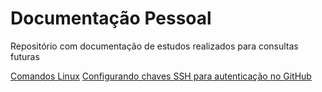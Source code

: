 # Documentação Pessoal
Repositório com documentação de estudos realizados para consultas futuras

[Comandos Linux](https://github.com/jpmjunior/documentacao-pessoal/blob/main/comandos-linux.md)
[Configurando chaves SSH para autenticação no GitHub](https://github.com/jpmjunior/documentacao-pessoal/blob/main/chaves-ssh-github.md)
